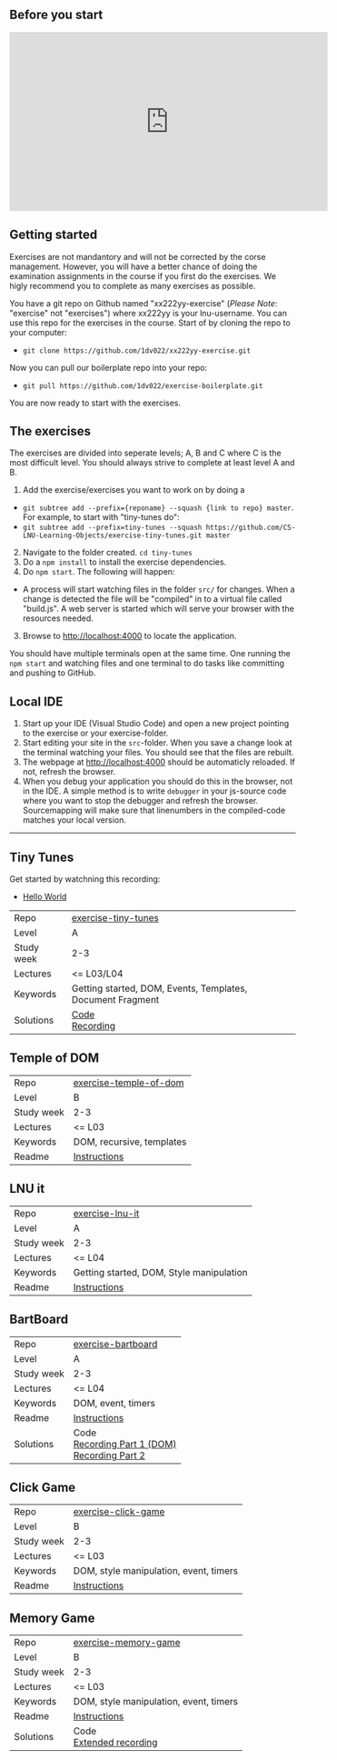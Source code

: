 ## Before you start

<iframe width="560" height="315" src="https://www.youtube.com/embed/2l8EpHhPDOk" frameborder="0" allowfullscreen></iframe>


## Getting started
Exercises are not mandantory and will not be corrected by the corse management. However, you will have a better chance of doing the examination assignments in the course if you first do the exercises. We higly recommend you to complete as many exercises as possible.

You have a git repo on Github named "xx222yy-exercise" (*Please Note*: "exercise" not "exercises") where xx222yy is your lnu-username. You can use this repo for the exercises in the course. Start of by cloning the repo to your computer:
* `git clone https://github.com/1dv022/xx222yy-exercise.git`

Now you can pull our boilerplate repo into your repo:
* `git pull https://github.com/1dv022/exercise-boilerplate.git`

You are now ready to start with the exercises.

## The exercises

The exercises are divided into seperate levels; A, B and C where C is the most difficult level. You should always strive to complete at least level A and B.

1. Add the exercise/exercises you want to work on by doing a 
 * `git subtree add --prefix={reponame} --squash {link to repo} master`. For example, to start with "tiny-tunes do": 
 * `git subtree add --prefix=tiny-tunes --squash https://github.com/CS-LNU-Learning-Objects/exercise-tiny-tunes.git master`
2. Navigate to the folder created. `cd tiny-tunes`
3. Do a `npm install` to install the exercise dependencies. 
2. Do `npm start`. The following will happen:
  * A process will start watching files in the folder `src/` for changes. When a change is detected the file will be "compiled" in to a virtual file called "build.js". A web server is started which will serve your browser with the resources needed.
3. Browse to [http://localhost:4000](http://localhost:4000) to locate the application.

You should have multiple terminals open at the same time. One running the `npm start` and watching files and one terminal to do tasks like committing and pushing to GitHub. 

## Local IDE
1. Start up your IDE (Visual Studio Code) and open a new project pointing to the exercise or your exercise-folder. 
2. Start editing your site in the `src`-folder. When you save a change look at the terminal watching your files. You should see that the files are rebuilt. 
3. The webpage at [http://localhost:4000](http://localhost:4000) should be automaticly reloaded. If not, refresh the browser.
4. When you debug your application you should do this in the browser, not in the IDE. A simple method is to write `debugger` in your js-source code where you want to stop the debugger and refresh the browser. Sourcemapping will make sure that linenumbers in the compiled-code matches your local version.

***

## Tiny Tunes
Get started by watchning this recording:

* [Hello World](https://youtu.be/6hulSdvn3Mg)

|  |  |
| ------------- | ------------- |
|  Repo | [exercise-tiny-tunes](https://github.com/CS-LNU-Learning-Objects/exercise-tiny-tunes) |
| Level  | A  |
| Study week  | 2-3 |
| Lectures| <= L03/L04 |
| Keywords| Getting started, DOM, Events, Templates, Document Fragment|
| Solutions | [Code](#)<br>[Recording](https://youtu.be/62MHJjvvur4)|

## Temple of DOM
|  |  |
| ------------- | ------------- |
|  Repo | [exercise-temple-of-dom](https://github.com/CS-LNU-Learning-Objects/exercise-temple-of-dom) |
| Level  | B  |
| Study week  | 2-3 |
| Lectures| <= L03 |
| Keywords| DOM, recursive, templates|
| Readme | [Instructions](https://github.com/CS-LNU-Learning-Objects/exercise-temple-of-dom/blob/master/README.md)|

## LNU it
|  |  |
| ------------- | ------------- |
|  Repo | [exercise-lnu-it](https://github.com/CS-LNU-Learning-Objects/exercise-lnu-it) |
| Level  | A  |
| Study week  | 2-3 |
| Lectures| <= L04 |
| Keywords| Getting started, DOM, Style manipulation|
| Readme | [Instructions](https://github.com/CS-LNU-Learning-Objects/exercise-lnu-it/blob/master/README.md)|

## BartBoard
|  |  |
| ------------- | ------------- |
|  Repo | [exercise-bartboard](https://github.com/CS-LNU-Learning-Objects/exercise-bartboard) |
| Level  | A  |
| Study week  | 2-3 |
| Lectures| <= L04 |
| Keywords| DOM, event, timers|
| Readme | [Instructions](https://github.com/1dv022/exercise/blob/bartboard/exercise/bartboard/README.md)|
| Solutions | Code<br>[Recording Part 1 (DOM)](https://youtu.be/jBLruMu5pOs)<br>[Recording Part 2](https://youtu.be/7fAUyQJsOLQ)|



## Click Game
|  |  |
| ------------- | ------------- |
|  Repo | [exercise-click-game](https://github.com/CS-LNU-Learning-Objects/exercise-click-game) |
| Level  | B  |
| Study week  | 2-3 |
| Lectures| <= L03 |
| Keywords| DOM, style manipulation, event, timers|
| Readme | [Instructions](https://github.com/CS-LNU-Learning-Objects/exercise-click-game/blob/master/README.md)|

## Memory Game
|  |  |
| ------------- | ------------- |
|  Repo | [exercise-memory-game](https://github.com/CS-LNU-Learning-Objects/exercise-memory-game) |
| Level  | B  |
| Study week  | 2-3 |
| Lectures| <= L03 |
| Keywords| DOM, style manipulation, event, timers|
| Readme | [Instructions](https://github.com/1dv022/exercise/blob/memory/exercise/memory/README.md)|
| Solutions | Code<br>[Extended recording](https://youtu.be/8Mt0Buk3rK0)|


